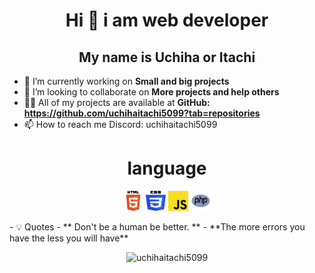 <p align="center" width="100%">
<h1 align="center">Hi 👋 i am web developer</h1>
<h2 align="center"> My name is Uchiha or Itachi</h2>
</p>

  - 🔭 I’m currently working on **Small and big projects**
  - 👯 I’m looking to collaborate on **More projects and help others**
  - 👨‍💻 All of my projects are available at **GitHub: https://github.com/uchihaitachi5099?tab=repositories**
  - 📫 How to reach me Discord: uchihaitachi5099
</container>
<h1 align="center">language</h1>
<p align="center">
<img src="html.png" alt="" width="32" height="32">
<img src="css.png" alt="" width="32" height="32">
<img src="js.png" alt="" width="32" height="32">
<img src="php.png" alt="" width="32" height="32">

<p align="center" width="100%">

<p>
- 💡 Quotes 
- ** Don't be a human be better. **
- **The more errors you have the less you will have**


</p>
<p align="center" width="100%">
  <img src="https://github-readme-streak-stats.herokuapp.com/?user=uchihaitachi5099&theme=vue-dark&hide_border=false" alt="uchihaitachi5099" />
</p>

